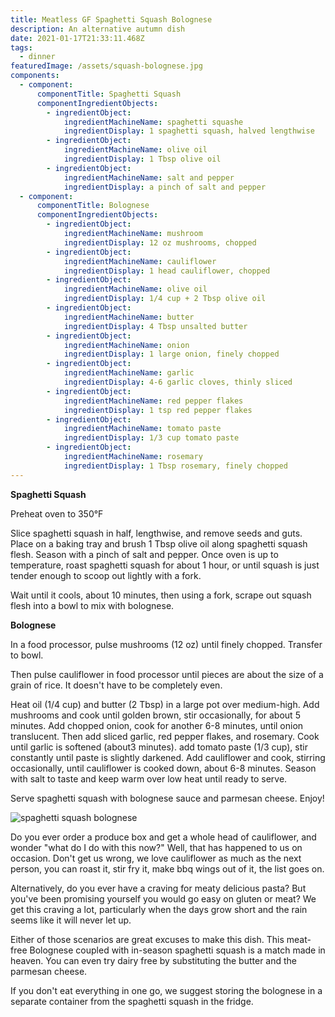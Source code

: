 ```yaml
---
title: Meatless GF Spaghetti Squash Bolognese
description: An alternative autumn dish
date: 2021-01-17T21:33:11.468Z
tags:
  - dinner
featuredImage: /assets/squash-bolognese.jpg
components:
  - component:
      componentTitle: Spaghetti Squash
      componentIngredientObjects:
        - ingredientObject:
            ingredientMachineName: spaghetti squashe
            ingredientDisplay: 1 spaghetti squash, halved lengthwise
        - ingredientObject:
            ingredientMachineName: olive oil
            ingredientDisplay: 1 Tbsp olive oil
        - ingredientObject:
            ingredientMachineName: salt and pepper
            ingredientDisplay: a pinch of salt and pepper
  - component:
      componentTitle: Bolognese
      componentIngredientObjects:
        - ingredientObject:
            ingredientMachineName: mushroom
            ingredientDisplay: 12 oz mushrooms, chopped
        - ingredientObject:
            ingredientMachineName: cauliflower
            ingredientDisplay: 1 head cauliflower, chopped
        - ingredientObject:
            ingredientMachineName: olive oil
            ingredientDisplay: 1/4 cup + 2 Tbsp olive oil
        - ingredientObject:
            ingredientMachineName: butter
            ingredientDisplay: 4 Tbsp unsalted butter
        - ingredientObject:
            ingredientMachineName: onion
            ingredientDisplay: 1 large onion, finely chopped
        - ingredientObject:
            ingredientMachineName: garlic
            ingredientDisplay: 4-6 garlic cloves, thinly sliced
        - ingredientObject:
            ingredientMachineName: red pepper flakes
            ingredientDisplay: 1 tsp red pepper flakes
        - ingredientObject:
            ingredientMachineName: tomato paste
            ingredientDisplay: 1/3 cup tomato paste
        - ingredientObject:
            ingredientMachineName: rosemary
            ingredientDisplay: 1 Tbsp rosemary, finely chopped
---
```

**Spaghetti Squash**

Preheat oven to 350°F

Slice spaghetti squash in half, lengthwise, and remove seeds and guts. Place on a baking tray and brush 1 Tbsp olive oil along spaghetti squash flesh. Season with a pinch of salt and pepper. Once oven is up to temperature, roast spaghetti squash for about 1 hour, or until squash is just tender enough to scoop out lightly with a fork.

Wait until it cools, about 10 minutes, then using a fork, scrape out squash flesh into a bowl to mix with bolognese. 

**Bolognese**

In a food processor, pulse mushrooms (12 oz) until finely chopped. Transfer to bowl. 

Then pulse cauliflower in food processor until pieces are about the size of a grain of rice. It doesn't have to be completely even. 

Heat oil (1/4 cup) and butter (2 Tbsp) in a large pot over medium-high. Add mushrooms and cook until golden brown, stir occasionally, for about 5 minutes. Add chopped onion, cook for another 6-8 minutes, until onion translucent. Then add sliced garlic, red pepper flakes, and rosemary. Cook until garlic is softened (about3 minutes). add tomato paste (1/3 cup), stir constantly until paste is slightly darkened. Add cauliflower and cook, stirring occasionally, until cauliflower is cooked down, about 6-8 minutes. Season with salt to taste and keep warm over low heat until ready to serve. 

Serve spaghetti squash with bolognese sauce and parmesan cheese. Enjoy!

![spaghetti squash bolognese](/assets/squash-bolognese.jpg "Spaghetti Squash Bolognese")

Do you ever order a produce box and get a whole head of cauliflower, and wonder "what do I do with this now?" Well, that has happened to us on occasion. Don't get us wrong, we love cauliflower as much as the next person, you can roast it, stir fry it, make bbq wings out of it, the list goes on. 

Alternatively, do you ever have a craving for meaty delicious pasta? But you've been promising yourself you would go easy on gluten or meat? We get this craving a lot, particularly when the days grow short and the rain seems like it will never let up. 

Either of those scenarios are great excuses to make this dish. This meat-free Bolognese coupled with in-season spaghetti squash is a match made in heaven. You can even try dairy free by substituting the butter and the parmesan cheese. 

If you don't eat everything in one go, we suggest storing the bolognese in a separate container from the spaghetti squash in the fridge.